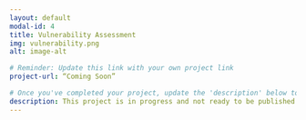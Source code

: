 ```yaml
---
layout: default
modal-id: 4
title: Vulnerability Assessment
img: vulnerability.png
alt: image-alt

# Reminder: Update this link with your own project link
project-url: “Coming Soon”

# Once you've completed your project, update the 'description' below to this one: Created a comprehensive vulnerability assessment for an open public database server, analyzing risk factors and proposing security enhancements in line with NIST SP 800-30 to mitigate potential threats and safeguard business operations.
description: This project is in progress and not ready to be published just yet. Please contact me if you'd like a sneak peek. Otherwise, stay tuned!
---
```

